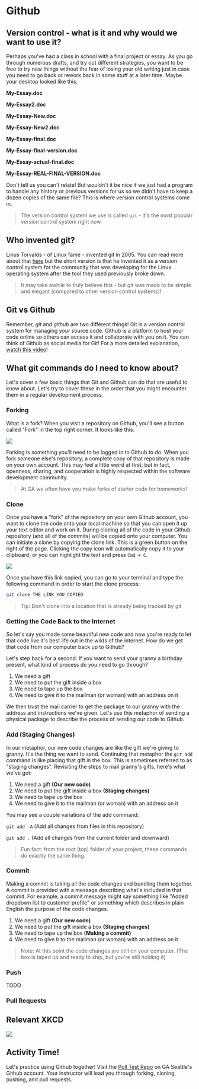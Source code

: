 # Github

## Version control - what is it and why would we want to use it?

Perhaps you've had a class in school with a final project or essay. As you go through numerous drafts, and try out different strategies, you want to be free to try new things without the fear of losing your old writing just in case you need to go back or rework back in some stuff at a later time. Maybe your desktop looked like this:

**My-Essay.doc**

**My-Essay2.doc**

**My-Essay-New.doc**

**My-Essay-New2.doc**

**My-Essay-final.doc**

**My-Essay-final-version.doc**

**My-Essay-actual-final.doc**

**My-Essay-REAL-FINAL-VERSION.doc**

Don't tell us you can't relate! But wouldn't it be nice if we just had a program to handle any history or previous versions for us so we didn't have to keep a dozen copies of the same file? This is where version control systems come in. 

> The version control system we use is called `git` - it's the most popular version control system right now

## Who invented git?

Linus Torvalds - of Linux fame - invented git in 2005. You can read more about that [here](https://git-scm.com/book/en/v2/Getting-Started-A-Short-History-of-Git) but the short version is that he invented it as a version control system for the community that was developing for the Linux operating system after the tool they used previously broke down.

> It may take awhile to truly believe this - but git was made to be simple and elegant (compared to other version control systems)!

## Git vs Github

Remember, *git* and *github* are two different things! Git is a version control system for managing your source code. Github is a platform to host your code online so others can access it and collaborate with you on it. You can think of Github as social media for Git! For a more detailed explanation, [watch this video](https://www.youtube.com/watch?v=uUuTYDg9XoI)!

## What git commands do I need to know about?

Let's cover a few basic things that Git and Github can do that are useful to know about. Let's try to cover these in the order that you might encounter them in a regular development process.

### Forking

What is a fork? When you visit a repository on Github, you'll see a button called "Fork" in the top right corner. It looks like this:

![](https://res.cloudinary.com/briezh/image/upload/v1583265934/Screen_Shot_2020-03-03_at_12.05.06_PM_ro1prf.png)

Forking is something you'll need to be logged in to Github to do. When you fork someone else's repository, a complete copy of that repository is made on your own account. This may feel a little weird at first, but in fact, openness, sharing, and cooperation is highly respected within the software development community.

> At GA we often have you make forks of starter code for homeworks!

### Clone

Once you have a "fork" of the repository on your own Github account, you want to clone the code onto your local machine so that you can open it up your text editor and work on it. During cloning all of the code in your Github repository (and all of the commits) will be copied onto your computer. You can initiate a clone by copying the clone link. This is a green button on the right of the page. Clicking the copy icon will automatically copy it to your clipboard, or you can highlight the text and press `Cmd + C`.

![](http://res.cloudinary.com/briezh/image/upload/v1531169741/Screen_Shot_2018-07-09_at_1.55.16_PM_kb0fuq.png)

Once you have this link copied, you can go to your terminal and type the following command in order to start the clone process: 

```bash
git clone THE_LINK_YOU_COPIED
``` 

> Tip: Don't clone into a location that is already being tracked by git

### Getting the Code Back to the Internet

So let's say you made some beautiful new code and now you're ready to let that code live it's best life out in the wilds of the internet. How do we get that code from our computer back up to Github?

Let's step back for a second. If you want to send your granny a birthday present, what kind of process do you need to go through?

1. We need a gift
1. We need to put the gift inside a box
1. We need to tape up the box
1. We need to give it to the mailman (or woman) with an address on it

We then trust the mail carrier to get the package to our granny with the address and instructions we've given. Let's use this metaphor of sending a physical package to describe the process of sending our code to Github.

### Add (Staging Changes)

In our metaphor, our new code changes are like the gift we're giving to granny. It's the thing we want to send. Continuing that metaphor the `git add` command is like placing that gift in the box. This is sometimes referred to as "staging changes". Revisiting the steps to mail granny's gifts, here's what we've got: 

1. We need a gift **(Our new code)**
1. We need to put the gift inside a box **(Staging changes)**
1. We need to tape up the box
1. We need to give it to the mailman (or woman) with an address on it

You may see a couple variations of the add command:

`git add -A` (Add all changes from files in this repository)

`git add .` (Add all changes from the current folder and downward)

> Fun fact: from the root (top) folder of your project, these commands do exactly the same thing.

### Commit

Making a commit is taking all the code changes and bundling them together. A commit is provided with a message describing what's included in that commit. For example, a commit message might say something like "Added dropdown list to customer profile" or something which describes in plain English the purpose of the code changes. 

1. We need a gift **(Our new code)**
1. We need to put the gift inside a box **(Staging changes)**
1. We need to tape up the box **(Making a commit)**
1. We need to give it to the mailman (or woman) with an address on it

> Note: At this point the code changes are still on your computer. (The box is taped up and ready to ship, but you're still holding it)

### Push

TODO

### Pull Requests

## Relevant XKCD

![](http://res.cloudinary.com/briezh/image/upload/v1531164700/git_XKCD_y1vvzk.png)

## Activity Time!

Let's practice using Github together! Visit the [Pull Test Repo](https://github.com/WDI-SEA/pull_test) on GA Seattle's Github account. Your instructor will lead you through forking, cloning, pushing, and pull requests.
